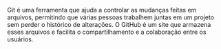 Git é uma ferramenta que ajuda a controlar as mudanças feitas em arquivos, permitindo que várias pessoas trabalhem juntas em um projeto sem perder o histórico de alterações. O GitHub é um site que armazena esses arquivos e facilita o compartilhamento e a colaboração entre os usuários.